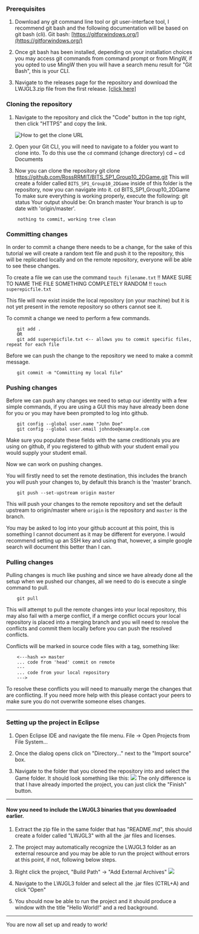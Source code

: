 ### Prerequisites
1.  Download any git command line tool or git user-interface tool, I recommend git bash and the following documentation will be based on git bash (cli).
Git bash: [https://gitforwindows.org/](https://gitforwindows.org/)

2. Once git bash has been installed, depending on your installation choices you may access git commands from command prompt or from MingW, if you opted to use MingW then you will have a search menu result for "Git Bash", this is your CLI.

3. Navigate to the releases page for the repository and download the LWJGL3.zip file from the first release. [[click here]](https://github.com/RossRRMIT/BITS_SP1_Group10_2DGame/releases/tag/0.0.0 "[click here]")

### Cloning the repository
1. Navigate to the repository and click the "Code" button in the top right, then click "HTTPS" and copy the link.

	![How to get the clone URL](https://i.imgur.com/rXW0uud.png "How to get the clone URL")

2. Open your Git CLI, you will need to navigate to a folder you want to clone into.
To do this use the `cd` command (change directory)
		cd ~
		cd Documents

3. Now you can clone the repository
		git clone https://github.com/RossRRMIT/BITS_SP1_Group10_2DGame.git
This will create a folder called `BITS_SP1_Group10_2DGame` inside of this folder is the repository, now you can navigate into it.
		cd BITS_SP1_Group10_2DGame
To make sure everything is working properly, execute the following:
		git status
Your output should be:
		On branch master
		Your branch is up to date with 'origin/master'.
		
		nothing to commit, working tree clean

### Committing changes
In order to commit a change there needs to be a change, for the sake of this tutorial we will create a random text file and push it to the repository, this will be replicated locally and on the remote repository, everyone will be able to see these changes.

To create a file we can use the command `touch filename.txt`
!! MAKE SURE TO NAME THE FILE SOMETHING COMPLETELY RANDOM !!
`touch superepicfile.txt`

This file will now exist inside the local repository (on your machine) but it is not yet present in the remote repository so others cannot see it.

To commit a change we need to perform a few commands.

		git add .
		OR
		git add superepicfile.txt <-- allows you to commit specific files, repeat for each file

Before we can push the change to the repository we need to make a commit message.

		git commit -m "Committing my local file"

### Pushing changes
Before we can push any changes we need to setup our identity with a few simple commands, if you are using a GUI this may have already been done for you or you may have been prompted to log into github.

		git config --global user.name "John Doe"
		git config --global user.email johndoe@example.com

Make sure you populate these fields with the same creditionals you are using on github, if you registered to github with your student email you would supply your student email.

Now we can work on pushing changes.

You will firstly need to set the remote destination, this includes the branch you will push your changes to, by default this branch is the 'master' branch.

		git push --set-upstream origin master

This will push your changes to the remote repository and set the default upstream to origin/master where `origin` is the repository and `master` is the branch.

You may be asked to log into your github account at this point, this is something I cannot document as it may be different for everyone. I would recommend setting up an SSH key and using that, however, a simple google search will document this better than I can.

### Pulling changes
Pulling changes is much like pushing and since we have already done all the setup when we pushed our changes, all we need to do is execute a single command to pull.

		git pull

This will attempt to pull the remote changes into your local repository, this may also fail with a merge conflict, if a merge conflict occurs your local repository is placed into a merging branch and you will need to resolve the conflicts and commit them locally before you can push the resolved conflicts.

Conflicts will be marked in source code files with a tag, something like:

		<---hash => master
		... code from 'head' commit on remote
		---
		... code from your local repository
		--->

To resolve these conflicts you will need to manually merge the changes that are conflicting.
If you need more help with this please contact your peers to make sure you do not overwrite someone elses changes.

------------

### Setting up the project in Eclipse
1. Open Eclipse IDE and navigate the file menu.
File -> Open Projects from File System...

2.  Once the dialog opens click on "Directory..." next to the "Import source" box.

3. Navigate to the folder that you cloned the repository into and select the Game folder.
It should look something like this:
![](https://i.imgur.com/7lKEKxL.png)
The only difference is that I have already imported the project, you can just click the "Finish" button.

------------


#### Now you need to include the LWJGL3 binaries that you downloaded earlier.

1.  Extract the zip file in the same folder that has "README.md", this should create a folder called "LWJGL3" with all the .jar files and licenses.

2. The project may automatically recognize the LWJGL3 folder as an external resource and you may be able to run the project without errors at this point, if not, following below steps.

3. Right click the project, "Build Path" -> "Add External Archives"
![](https://i.imgur.com/YViGoY4.png)

4. Navigate to the LWJGL3 folder and select all the .jar files (CTRL+A) and click "Open"

5. You should now be able to run the project and it should produce a window with the title "Hello World!" and a red background.

------------

You are now all set up and ready to work!